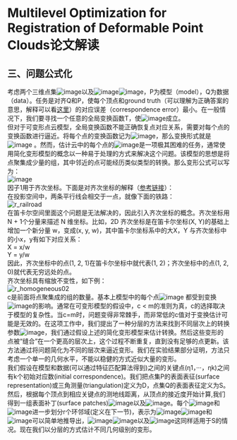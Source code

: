 # Multilevel Optimization for Registration of Deformable Point Clouds论文解读  

## 三、问题公式化  
考虑两个三维点集![image](https://user-images.githubusercontent.com/74122331/137153979-59ea2f6f-3bf8-45ab-960f-576508eed560.png)以及![image](https://user-images.githubusercontent.com/74122331/137154041-20983e98-0d30-4e7a-a08d-5f1de8c796c0.png)![image](https://user-images.githubusercontent.com/74122331/137154113-e1c9bb77-1b01-4005-9c50-8c2fa9da5704.png)，P为模型（model），Q为数据（data）。任务是对齐Q和P，使每个顶点和ground truth（可以理解为正确答案的意思，解释可以看[这里](https://www.zhihu.com/question/22464082)）的对应误差（correspondence error）最小。在一般情况下，我们要寻找一个任意的全局变换函数T，使![image](https://user-images.githubusercontent.com/74122331/137156609-4c228ced-3d93-4ee1-826d-cc1766aef4f5.png)成立。  
但对于可变形点云模型，全局变换函数不能正确恢复点对应关系，需要对每个点的变换函数进行逼近。将每个点的变换函数记为![image](https://user-images.githubusercontent.com/74122331/137156983-2accd77a-f040-476d-a415-60bc28878288.png)，那么变换形式就是![image](https://user-images.githubusercontent.com/74122331/137157065-2817ca49-769b-4e55-ac08-c25062f03085.png)
。然而，估计云中的每个点的![image](https://user-images.githubusercontent.com/74122331/137156983-2accd77a-f040-476d-a415-60bc28878288.png)是一项极其困难的任务，通常使用简化变形模型的概念以一种易于处理的方式来解决这个问题。该模型的思想是将点聚集成少量的组，其中邻近的点可能经历类似类型的转换。那么变形公式可以写为：  
![image](https://user-images.githubusercontent.com/74122331/137157370-b7203a41-54e9-4f02-9407-d10038dfc27c.png)  
因子1用于齐次坐标。下面是对齐次坐标的解释（[参考链接](https://www.cnblogs.com/zhizhan/p/3999885.html)）：  
在投影空间中，两条平行线会相交于一点，就像下面的铁路：  
![r_railroad](https://user-images.githubusercontent.com/74122331/137577866-21b0f7a7-946b-4453-8586-35f11217d631.jpg)  
在笛卡尔空间里面这个问题是无法解决的，因此引入齐次坐标的概念。齐次坐标用 N + 1个分量来描述 N 维坐标。比如，2D 齐次坐标是在笛卡尔坐标(X, Y)的基础上增加一个新分量 w，变成(x, y, w)，其中笛卡尔坐标系中的大X，Y 与齐次坐标中的小x，y有如下对应关系：  
X = x/w  
Y = y/w   
因此，齐次坐标中的点(1, 2, 1)在笛卡尔坐标中就代表(1, 2)；齐次坐标中的点(1, 2, 0)就代表无穷远处的点。  
齐次坐标具有缩放不变性，如下例：   
![r_homogeneous02](https://user-images.githubusercontent.com/74122331/137577874-a30b5a00-3e86-47b1-802e-c156e0aea771.png)  
c是前面将点聚集成的组的数量。基本上模型中的每个点![image](https://user-images.githubusercontent.com/74122331/137577788-41087c3d-a5e3-4feb-996a-3792b834526e.png)
都受到变换![image](https://user-images.githubusercontent.com/74122331/137577857-34081d2a-1272-482a-ac37-193c47bb2466.png)的影响。通常在可变形模型的假设中，c < m的准则为真，c的选择取决于模型的复杂性。当c=m时，问题变得非常棘手，而非常低的c值对于变换估计可能是无效的。在这项工作中，我们提出了一种分层的方法来找到不同层次上的转换参数![image](https://user-images.githubusercontent.com/74122331/137577857-34081d2a-1272-482a-ac37-193c47bb2466.png)，我们通过假设上述的简化变形模型来估计转换。然后这些变形的点被“缝合”在一个更高的层次上，这个过程不断重复，直到没有足够的点更新。该方法通过将问题简化为不同的层次来逼近变形。我们在实验结果部分证明，方法只考虑一个单一的几何水平，不能以稳健的方式近似大量的变形。  
我们假设在模型和数据(可以通过特征匹配算法得到)之间的关键点(η1，···，ηk)之间有k个初始对应数(initial correspondence)。我们把点集P的表面表征(surface representation)或三角测量(triangulation)定义为D，点集Q的表面表征定义为S。然后，根据每个顶点到相应关键点的测地线距离，从顶点的接近度开始计算,我们得到一组表面补丁(surface patches)![image](https://user-images.githubusercontent.com/74122331/137662365-1aac026f-e796-49a3-a485-dc2d95054078.png)以及![image](https://user-images.githubusercontent.com/74122331/137662405-58b10f66-eb86-4b45-b0f2-a7cd5f180905.png)。每个![image](https://user-images.githubusercontent.com/74122331/137662677-208b92dc-4369-4e54-83a1-99fc545c4c07.png)和![image](https://user-images.githubusercontent.com/74122331/137662703-319b5766-a55a-4e79-8e98-fdd8afc276b4.png)进一步划分r个环邻域(定义在下一节)，表示为![image](https://user-images.githubusercontent.com/74122331/137662737-db400ed0-9332-4ff4-bf46-186b65d2eb50.png)![image](https://user-images.githubusercontent.com/74122331/137662757-c87a9bc3-c35d-4ba3-9979-d681c9c64d98.png)和![image](https://user-images.githubusercontent.com/74122331/137662915-ef14d797-d66a-466c-b84d-c05febd6785e.png)可以简单地推导出，![image](https://user-images.githubusercontent.com/74122331/137701847-560075c6-733c-499f-82f9-1c6d7f57b6da.png)![image](https://user-images.githubusercontent.com/74122331/137701889-36e92c13-dec0-44ca-bb0d-aaae4c4722f0.png)以及![image](https://user-images.githubusercontent.com/74122331/137701998-5ff04f02-caf2-46f5-b171-4f286a7c1e32.png)这同样适用于S的情况。现在我们以分层的方式估计不同几何级别的变形。
